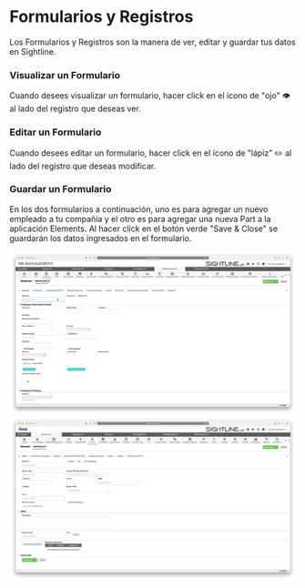 # Formularios y Registros

Los Formularios y Registros son la manera de ver, editar y guardar tus datos en Sightline.

### Visualizar un Formulario

Cuando desees visualizar un formulario, hacer click en el ícono de "ojo" 👁️ al lado del registro que deseas ver.

### Editar un Formulario

Cuando desees editar un formulario, hacer click en el ícono de "lápiz" ✏️ al lado del registro que deseas modificar.

### Guardar un Formulario

En los dos formularios a continuación, uno es para agregar un nuevo empleado a tu compañía y el otro es para agregar una nueva Part a la aplicación Elements. Al hacer click en el botón verde "Save & Close" se guardarán los datos ingresados en el formulario.

![New Employee](../../../overrides/assets/images/en/New_Employee.png)
![New Element](../../../overrides/assets/images/en/New_Element.png)